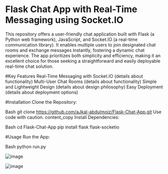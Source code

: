 # Flask Chat App with Real-Time Messaging using Socket.IO

This repository offers a user-friendly chat application built with Flask (a Python web framework), JavaScript, and Socket.IO (a real-time communication library). It enables multiple users to join designated chat rooms and exchange messages instantly, fostering a dynamic chat experience. The app prioritizes both simplicity and efficiency, making it an excellent choice for those seeking a straightforward and easily deployable real-time chat solution.

#Key Features
Real-Time Messaging with Socket.IO (details about functionality)
Multi-User Chat Rooms (details about functionality)
Simple and Lightweight Design (details about design philosophy)
Easy Deployment (details about deployment options)

#Installation
Clone the Repository:

Bash
git clone https://github.com/aJkal-abdulmoiz/Flask-Chat-App.git
Use code with caution.
content_copy
Install Dependencies:

Bash
cd Flask-Chat-App
pip install flask flask-socketio


#Usage
Run the App:

Bash
python run.py

![image](https://github.com/aJkal-abdulmoiz/Flask-Chat-App/assets/123252717/72c673a4-6816-47c1-b871-4cdfc374c255)




![image](https://github.com/aJkal-abdulmoiz/Flask-Chat-App/assets/123252717/41737602-f393-4f39-9ee0-01d9492e4feb)
